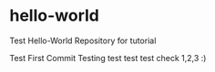 # hello-world
Test Hello-World Repository for tutorial

Test First Commit
Testing test test test
check 1,2,3 :)
